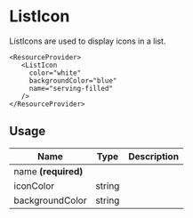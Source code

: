 <!-- 
This is an auto-generated markdown. 
You can change it in "src/molecules/ListIcon.tsx" and run build:docs to update this file.
-->
# ListIcon
ListIcons are used to display icons in a list.

```example
<ResourceProvider>
   <ListIcon
     color="white"
     backgroundColor="blue"
     name="serving-filled"
   />
</ResourceProvider>
```
## Usage
| Name        | Type           | Description  |
| ----------- |:--------------:| ------------:|
|name **(required)**||
|iconColor|string|
|backgroundColor|string|

